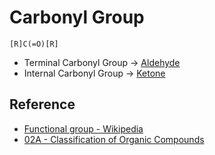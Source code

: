# Carbonyl Group

````smiles
[R]C(=O)[R]
````

* Terminal Carbonyl Group → [Aldehyde](Aldehyde.md)
* Internal Carbonyl Group → [Ketone](Ketone.md)

## Reference

* [Functional group - Wikipedia](https://en.wikipedia.org/wiki/Functional_group)
* [02A - Classification of Organic Compounds](../../../../00%20-%20Summary/SCCH134%20-%20Organic%20Chemistry%20for%20Medical%20Science/02A%20-%20Classification%20of%20Organic%20Compounds.md)
